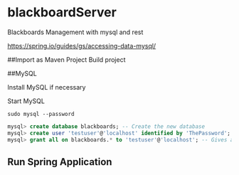 # blackboardServer
Blackboards Management with mysql and rest

https://spring.io/guides/gs/accessing-data-mysql/

##Import as Maven Project
Build project

##MySQL

Install MySQL if necessary

Start MySQL
```terminal
sudo mysql --password
```


```sql
mysql> create database blackboards; -- Create the new database
mysql> create user 'testuser'@'localhost' identified by 'ThePassword'; -- Creates the user
mysql> grant all on blackboards.* to 'testuser'@'localhost'; -- Gives all the privileges to the new user on the newly created database

```


## Run Spring Application

